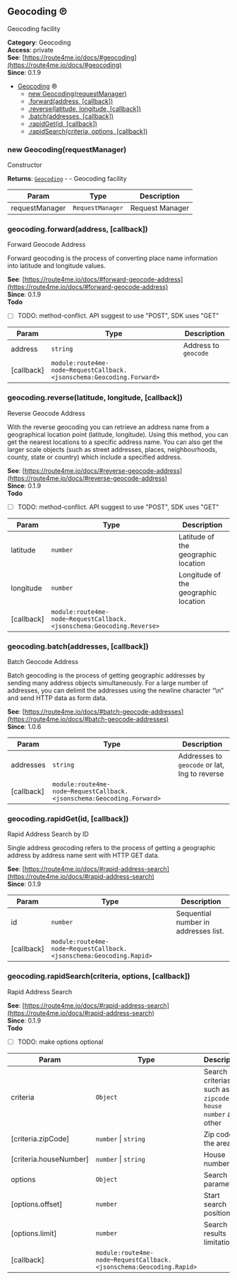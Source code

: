 <a id="Geocoding" name="Geocoding"></a>

## Geocoding ℗

Geocoding facility

**Category**: Geocoding  
**Access**: private  
**See**: [https://route4me.io/docs/#geocoding](https://route4me.io/docs/#geocoding)  
**Since**: 0.1.9  

* [Geocoding](#Geocoding) ℗
    * [new Geocoding(requestManager)](#new_Geocoding_new)
    * [.forward(address, [callback])](#Geocoding+forward)
    * [.reverse(latitude, longitude, [callback])](#Geocoding+reverse)
    * [.batch(addresses, [callback])](#Geocoding+batch)
    * [.rapidGet(id, [callback])](#Geocoding+rapidGet)
    * [.rapidSearch(criteria, options, [callback])](#Geocoding+rapidSearch)

<a id="new_Geocoding_new" name="new_Geocoding_new"></a>

### new Geocoding(requestManager)

Constructor

**Returns**: [<code>Geocoding</code>](#Geocoding) - - Geocoding facility  

| Param | Type | Description |
| --- | --- | --- |
| requestManager | <code>RequestManager</code> | Request Manager |

<a id="Geocoding+forward" name="Geocoding+forward"></a>

### geocoding.forward(address, [callback])

Forward Geocode Address

Forward geocoding is the process of converting place name information
into latitude and longitude values.

**See**: [https://route4me.io/docs/#forward-geocode-address](https://route4me.io/docs/#forward-geocode-address)  
**Since**: 0.1.9  
**Todo**

- [ ] TODO: method-conflict. API suggest to use "POST", SDK uses "GET"


| Param | Type | Description |
| --- | --- | --- |
| address | <code>string</code> | Address to `geocode` |
| [callback] | <code>module:route4me-node~RequestCallback.&lt;jsonschema:Geocoding.Forward&gt;</code> |  |

<a id="Geocoding+reverse" name="Geocoding+reverse"></a>

### geocoding.reverse(latitude, longitude, [callback])

Reverse Geocode Address

With the reverse geocoding you can retrieve an address name from a geographical location
point (latitude, longitude). Using this method, you can get the nearest locations
to a specific address name. You can also get the larger scale objects (such as street
addresses, places, neighbourhoods, county, state or country) which include a specified
address.

**See**: [https://route4me.io/docs/#reverse-geocode-address](https://route4me.io/docs/#reverse-geocode-address)  
**Since**: 0.1.9  
**Todo**

- [ ] TODO: method-conflict. API suggest to use "POST", SDK uses "GET"


| Param | Type | Description |
| --- | --- | --- |
| latitude | <code>number</code> | Latitude of the geographic location |
| longitude | <code>number</code> | Longitude of the geographic location |
| [callback] | <code>module:route4me-node~RequestCallback.&lt;jsonschema:Geocoding.Reverse&gt;</code> |  |

<a id="Geocoding+batch" name="Geocoding+batch"></a>

### geocoding.batch(addresses, [callback])

Batch Geocode Address

Batch geocoding is the process of getting geographic addresses by sending
many address objects simultaneously. For a large number of addresses,
you can delimit the addresses using the newline character “\n” and send
HTTP data as form data.

**See**: [https://route4me.io/docs/#batch-geocode-addresses](https://route4me.io/docs/#batch-geocode-addresses)  
**Since**: 1.0.6  

| Param | Type | Description |
| --- | --- | --- |
| addresses | <code>string</code> | Addresses to `geocode` or lat, lng to reverse |
| [callback] | <code>module:route4me-node~RequestCallback.&lt;jsonschema:Geocoding.Forward&gt;</code> |  |

<a id="Geocoding+rapidGet" name="Geocoding+rapidGet"></a>

### geocoding.rapidGet(id, [callback])

Rapid Address Search by ID

Single address geocoding refers to the process of getting a geographic
address by address name sent with HTTP GET data.

**See**: [https://route4me.io/docs/#rapid-address-search](https://route4me.io/docs/#rapid-address-search)  
**Since**: 0.1.9  

| Param | Type | Description |
| --- | --- | --- |
| id | <code>number</code> | Sequential number in addresses list. |
| [callback] | <code>module:route4me-node~RequestCallback.&lt;jsonschema:Geocoding.Rapid&gt;</code> |  |

<a id="Geocoding+rapidSearch" name="Geocoding+rapidSearch"></a>

### geocoding.rapidSearch(criteria, options, [callback])

Rapid Address Search

**See**: [https://route4me.io/docs/#rapid-address-search](https://route4me.io/docs/#rapid-address-search)  
**Since**: 0.1.9  
**Todo**

- [ ] TODO: make options optional


| Param | Type | Description |
| --- | --- | --- |
| criteria | <code>Object</code> | Search criterias, such as `zipcode`, `house number` and other |
| [criteria.zipCode] | <code>number</code> \| <code>string</code> | Zip code of the area |
| [criteria.houseNumber] | <code>number</code> \| <code>string</code> | House number |
| options | <code>Object</code> | Search parameters |
| [options.offset] | <code>number</code> | Start search position |
| [options.limit] | <code>number</code> | Search results limitation |
| [callback] | <code>module:route4me-node~RequestCallback.&lt;jsonschema:Geocoding.Rapid&gt;</code> |  |

